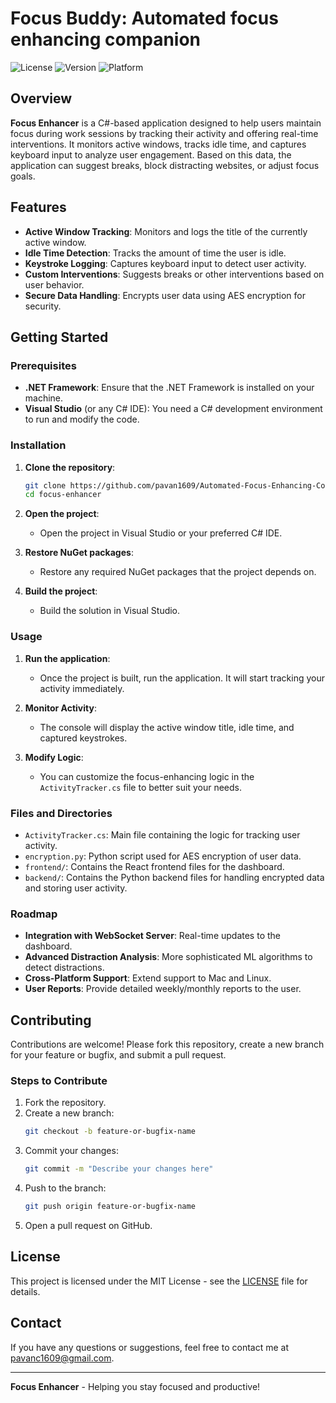 # Focus Buddy: Automated focus enhancing companion

![License](https://img.shields.io/badge/license-MIT-blue.svg)
![Version](https://img.shields.io/badge/version-1.0.0-brightgreen.svg)
![Platform](https://img.shields.io/badge/platform-Windows-informational.svg)

## Overview

**Focus Enhancer** is a C#-based application designed to help users maintain focus during work sessions by tracking their activity and offering real-time interventions. It monitors active windows, tracks idle time, and captures keyboard input to analyze user engagement. Based on this data, the application can suggest breaks, block distracting websites, or adjust focus goals.

## Features

- **Active Window Tracking**: Monitors and logs the title of the currently active window.
- **Idle Time Detection**: Tracks the amount of time the user is idle.
- **Keystroke Logging**: Captures keyboard input to detect user activity.
- **Custom Interventions**: Suggests breaks or other interventions based on user behavior.
- **Secure Data Handling**: Encrypts user data using AES encryption for security.

## Getting Started

### Prerequisites

- **.NET Framework**: Ensure that the .NET Framework is installed on your machine.
- **Visual Studio** (or any C# IDE): You need a C# development environment to run and modify the code.

### Installation

1. **Clone the repository**:
    ```bash
    git clone https://github.com/pavan1609/Automated-Focus-Enhancing-Companion.git
    cd focus-enhancer
    ```

2. **Open the project**:
   - Open the project in Visual Studio or your preferred C# IDE.

3. **Restore NuGet packages**:
   - Restore any required NuGet packages that the project depends on.

4. **Build the project**:
   - Build the solution in Visual Studio.

### Usage

1. **Run the application**:
   - Once the project is built, run the application. It will start tracking your activity immediately.

2. **Monitor Activity**:
   - The console will display the active window title, idle time, and captured keystrokes.

3. **Modify Logic**:
   - You can customize the focus-enhancing logic in the `ActivityTracker.cs` file to better suit your needs.

### Files and Directories

- `ActivityTracker.cs`: Main file containing the logic for tracking user activity.
- `encryption.py`: Python script used for AES encryption of user data.
- `frontend/`: Contains the React frontend files for the dashboard.
- `backend/`: Contains the Python backend files for handling encrypted data and storing user activity.

### Roadmap

- **Integration with WebSocket Server**: Real-time updates to the dashboard.
- **Advanced Distraction Analysis**: More sophisticated ML algorithms to detect distractions.
- **Cross-Platform Support**: Extend support to Mac and Linux.
- **User Reports**: Provide detailed weekly/monthly reports to the user.

## Contributing

Contributions are welcome! Please fork this repository, create a new branch for your feature or bugfix, and submit a pull request.

### Steps to Contribute

1. Fork the repository.
2. Create a new branch:
    ```bash
    git checkout -b feature-or-bugfix-name
    ```
3. Commit your changes:
    ```bash
    git commit -m "Describe your changes here"
    ```
4. Push to the branch:
    ```bash
    git push origin feature-or-bugfix-name
    ```
5. Open a pull request on GitHub.

## License

This project is licensed under the MIT License - see the [LICENSE](LICENSE) file for details.

## Contact

If you have any questions or suggestions, feel free to contact me at [pavanc1609@gmail.com](mailto:pavanc1609@gmail.com).

---

**Focus Enhancer** - Helping you stay focused and productive!
